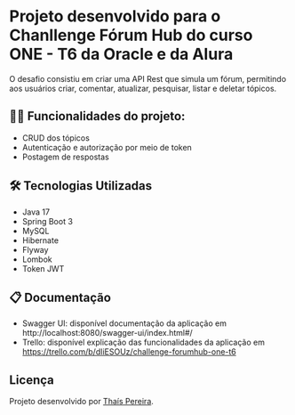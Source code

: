 # Projeto desenvolvido para o Chanllenge Fórum Hub do curso ONE - T6 da Oracle e da Alura

O desafio consistiu em criar uma API Rest que simula um fórum, permitindo aos usuários criar, comentar, atualizar, pesquisar, listar e deletar tópicos. 

## :woman_technologist: Funcionalidades do projeto:

- CRUD dos tópicos
- Autenticação e autorização por meio de token
- Postagem de respostas

## :hammer_and_wrench: Tecnologias Utilizadas
- Java 17
- Spring Boot 3
- MySQL
- Hibernate
- Flyway
- Lombok
- Token JWT

## :clipboard: Documentação
- Swagger UI: disponível documentação da aplicação em http://localhost:8080/swagger-ui/index.html#/
- Trello: disponível explicação das funcionalidades da aplicação em https://trello.com/b/dIiESOUz/challenge-forumhub-one-t6

## Licença
Projeto desenvolvido por [Thaís Pereira](https://github.com/ThaisSilva).
